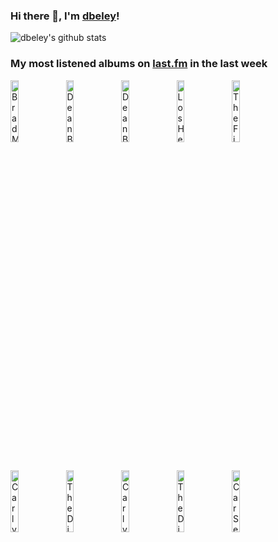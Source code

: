 ### Hi there 👋, I'm [dbeley](https://dbeley.ovh/en)!

![dbeley's github stats](https://github-readme-stats.vercel.app/api?username=dbeley)

### My most listened albums on [last.fm](https://www.last.fm/user/d_beley) in the last week

[<img src='https://lastfm.freetls.fastly.net/i/u/300x300/f0e75db489c7751d04384b390539e679.jpg' width='16%' height='16%' alt='Brad Mehldau - Mon chien Stupide (Bande originale du film)'>](https://www.last.fm/music/brad%2bmehldau/mon%2bchien%2bstupide%2b%2528bande%2boriginale%2bdu%2bfilm%2529)&nbsp;
[<img src='https://lastfm.freetls.fastly.net/i/u/300x300/a91c40d2c71c4e46ce0b872671cef2c2.png' width='16%' height='16%' alt='Dean Blunt - The Redeemer'>](https://www.last.fm/music/dean%2bblunt/the%2bredeemer)&nbsp;
[<img src='https://lastfm.freetls.fastly.net/i/u/300x300/358f027d543c41268e72632eac4e0f58.png' width='16%' height='16%' alt='Dean Blunt and Inga Copeland - Black Is Beautiful'>](https://www.last.fm/music/dean%2bblunt%2band%2binga%2bcopeland/black%2bis%2bbeautiful)&nbsp;
[<img src='https://lastfm.freetls.fastly.net/i/u/300x300/b48c68a23f234618c6aa420ba66d21c8.png' width='16%' height='16%' alt='Los Hermanos - Bloco do Eu Sozinho'>](https://www.last.fm/music/los%2bhermanos/bloco%2bdo%2beu%2bsozinho)&nbsp;
[<img src='https://lastfm.freetls.fastly.net/i/u/300x300/723f1c1b28eddf2f41c73b6f408f6731.jpg' width='16%' height='16%' alt='The Fiery Furnaces - Blueberry Boat'>](https://www.last.fm/music/the%2bfiery%2bfurnaces/blueberry%2bboat)&nbsp;
<br>
[<img src='https://lastfm.freetls.fastly.net/i/u/300x300/108dc6072923e7fbba346b96f7b68bd5.jpg' width='16%' height='16%' alt='Carly Rae Jepsen - Emotion (Deluxe Expanded Edition)'>](https://www.last.fm/music/carly%2brae%2bjepsen/emotion%2b%2528deluxe%2bexpanded%2bedition%2529)&nbsp;
[<img src='https://lastfm.freetls.fastly.net/i/u/300x300/c211c337a6b942e0a7302b4d89545f0e.png' width='16%' height='16%' alt='The Dismemberment Plan - Emergency & I'>](https://www.last.fm/music/the%2bdismemberment%2bplan/emergency%2b%2526%2bi)&nbsp;
[<img src='https://lastfm.freetls.fastly.net/i/u/300x300/1368322c865c574925ee1dc0dd2513b6.png' width='16%' height='16%' alt='Carly Rae Jepsen - Dedicated Side B'>](https://www.last.fm/music/carly%2brae%2bjepsen/dedicated%2bside%2bb)&nbsp;
[<img src='https://lastfm.freetls.fastly.net/i/u/300x300/0423a914eed44766a3218bd78f27aaa7.png' width='16%' height='16%' alt='The Dismemberment Plan - Change'>](https://www.last.fm/music/the%2bdismemberment%2bplan/change)&nbsp;
[<img src='https://lastfm.freetls.fastly.net/i/u/300x300/702d3cf3e7acd92ad1609c3c8c69931d.jpg' width='16%' height='16%' alt='Car Seat Headrest - How To Leave Town'>](https://www.last.fm/music/car%2bseat%2bheadrest/how%2bto%2bleave%2btown)&nbsp;
<br>
